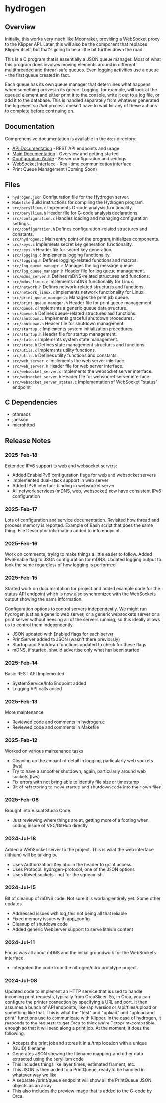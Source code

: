 # hydrogen

## Overview

Initially, this works very much like Moonraker, providing a WebSocket proxy to the Klipper API. Later, this will also be the component that replaces Klipper itself, but that's going to be a little bit further down the road.

This is a C program that is essentially a JSON queue manager. Most of what this program does involves moving elements around in different multithreaded and thread-safe queues. Even logging activities use a queue - the first queue created in fact.

Each queue has its own queue manager that determines what happens when something arrives in its queue. Logging, for example, will look at the queued element and either print it to the console, write it out to a log file, or add it to the database. This is handled separately from whatever generated the log event so *that* process doesn't have to wait for any of these actions to complete before continuing on.

## Documentation

Comprehensive documentation is available in the `docs` directory:

- [API Documentation](docs/API.md) - REST API endpoints and usage
- [Main Documentation](docs/README.md) - Overview and getting started
- [Configuration Guide](docs/Configuration.md) - Server configuration and settings
- [WebSocket Interface](docs/WebSocket.md) - Real-time communication interface
- Print Queue Management (Coming Soon)

## Files

- `hydrogen.json` Configuration file for the Hydrogen server.
- `Makefile` Build instructions for compiling the Hydrogen program.
- `src/beryllium.c` Implements G-code analysis functionality.
- `src/beryllium.h` Header file for G-code analysis declarations.
- `src/configuration.c` Handles loading and managing configuration settings.
- `src/configuration.h` Defines configuration-related structures and constants.
- `src/hydrogen.c` Main entry point of the program, initializes components.
- `src/keys.c` Implements secret key generation functionality.
- `src/keys.h` Header file for secret key generation.
- `src/logging.c` Implements logging functionality.
- `src/logging.h` Defines logging-related functions and macros.
- `src/log_queue_manager.c` Manages the log message queue.
- `src/log_queue_manager.h` Header file for log queue management.
- `src/mdns_server.h` Defines mDNS-related structures and functions.
- `src/mdns_linux.c` Implements mDNS functionality for Linux.
- `src/network.h` Defines network-related structures and functions.
- `src/network_linux.c` Implements network functionality for Linux.
- `src/print_queue_manager.c` Manages the print job queue.
- `src/print_queue_manager.h` Header file for print queue management.
- `src/queue.c` Implements a generic queue data structure.
- `src/queue.h` Defines queue-related structures and functions.
- `src/shutdown.c` Implements graceful shutdown procedures.
- `src/shutdown.h` Header file for shutdown management.
- `src/startup.c` Implements system initialization procedures.
- `src/startup.h` Header file for startup management.
- `src/state.c` Implements system state management.
- `src/state.h` Defines state management structures and functions.
- `src/utils.c` Implements utility functions.
- `src/utils.h` Defines utility functions and constants.
- `src/web_server.c` Implements the web server interface.
- `src/web_server.h` Header file for web server interface.
- `src/websocket_server.c` Implements the websocket server interface.
- `src/websocket_server.h` Header file for websocket server interface.
- `src/websocket_server_status.c` Implementation of WebSocket "status" endpoint

## C Dependencies

- pthreads
- jansson
- microhttpd

## Release Notes

### 2025-Feb-18

Extended IPv6 support to web and websocket servers:
- Added EnableIPv6 configuration flags for web and websocket servers
- Implemented dual-stack support in web server
- Added IPv6 interface binding in websocket server
- All network services (mDNS, web, websocket) now have consistent IPv6 configuration

### 2025-Feb-17

Lots of configuration and service documentation.
Revisited how thread and process memory is reported.
Example of Bash script that does the same thing.
File Descriptor informatino added to info endpoint.

### 2025-Feb-16

Work on comments, trying to make things a little easier to follow.
Added IPv6Enable flag to JSON configuration for mDNS.
Updated logging output to look the same regardless of how logging is performed

### 2025-Feb-15

Started work on documentation for project and added example code for the status API endpoint
which is now also synchronized with the WebSockets output showing the same information.

Configuration options to control servers independently. We might run hydrogen just as a generic
web server, or a generic websockets server or a print server without needing all of the servers
running, so this ideally allows us to control them independently.

- JSON updated with Enabled flags for each server
- PrintServer added to JSON (wasn't there previously)
- Startup and Shutdown functions updated to check for these flags
- mDNS, if started, should advertise only what has been started

### 2025-Feb-14

Basic REST API Implemented

- SystemService/Info Endpoint added
- Logging API calls added

### 2025-Feb-13

More maintenance

- Reviewed code and comments in hydrogen.c
- Reviewed code and comments in Makefile

### 2025-Feb-12

Worked on various maintenance tasks

- Cleaning up the amount of detail in logging, particularly web sockets (lws)
- Try to have a smoother shutdown, again, particularly around web sockets (lws)
- Fix errors with not being able to identify file size or timestamp
- Bit of refactoring to move startup and shutdown code into their own files

### 2025-Feb-08

Brought into Visual Studio Code.

- Just reviewing where things are at, getting more of a footing when coding inside of VSC/GitHub directly

### 2024-Jul-18

Added a WebSocket server to the project. This is what the web interface (lithium) will be talking to.

- Uses Authorization: Key abc in the header to grant access
- Uses Protocol: hydrogen-protocol, one of the JSON options
- Uses libwebsockets - not for the squeamish.

### 2024-Jul-15

Bit of cleanup of mDNS code. Not sure it is working entirely yet. Some other updates.

- Addressed issues with log_this not being all that reliable
- Fixed memory issues with app_config
- Cleanup of shutdown code
- Added generic WebServer support to serve lithium content

### 2024-Jul-11

Focus was all about mDNS and the initial groundwork for the WebSockets interface.

- Integrated the code from the nitrogen/nitro prototype project.

### 2024-Jul-08

Updated code to implement an HTTP service that is used to handle incoming print requests, typically from OrcaSlicer. So, in Orca, you can configure the printer connection by specifying a URL and port. It then assumes a bunch of API endpoints, like /api/version or /api/files/upload or something like that. This is what the "test" and "upload" and "upload and print" functions use to communicate with Klipper. In the case of hydrogen, it responds to the requests to get Orca to think we're Octoprint-compatible, enough so that it will send along a print job. At the moment, it does the following.

- Accepts the print job and stores it in a /tmp location with a unique (GUID) filename
- Generates JSON showing the filename mapping, and other data extracted using the beryllium code
- This includes things like layer times, estimated filament, etc.
- This JSON is then added to a PrintQueue, ready to be handled in whatever way we like
- A separate /print/queue endpoint will show all the PrintQueue JSON objects as an array
- This also includes the preview image that is added to the G-code by Orca.
